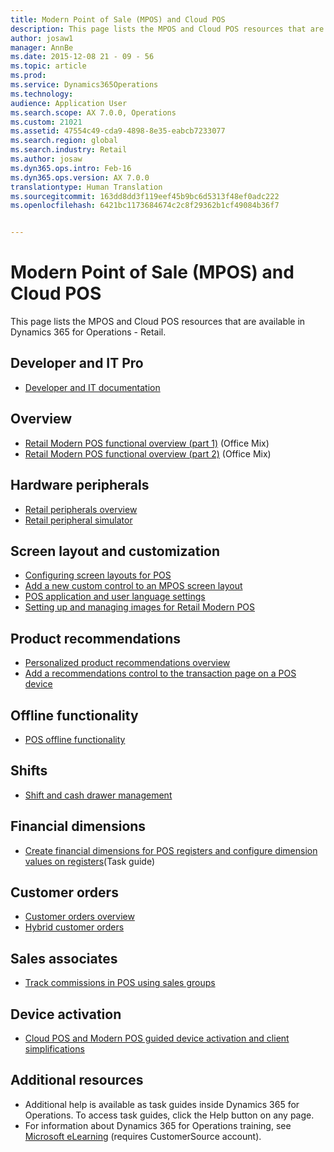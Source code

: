 ```yaml
---
title: Modern Point of Sale (MPOS) and Cloud POS
description: This page lists the MPOS and Cloud POS resources that are available in Dynamics 365 for Operations - Retail.
author: josaw1
manager: AnnBe
ms.date: 2015-12-08 21 - 09 - 56
ms.topic: article
ms.prod: 
ms.service: Dynamics365Operations
ms.technology: 
audience: Application User
ms.search.scope: AX 7.0.0, Operations
ms.custom: 21021
ms.assetid: 47554c49-cda9-4898-8e35-eabcb7233077
ms.search.region: global
ms.search.industry: Retail
ms.author: josaw
ms.dyn365.ops.intro: Feb-16
ms.dyn365.ops.version: AX 7.0.0
translationtype: Human Translation
ms.sourcegitcommit: 163dd8dd3f119eef45b9bc6d5313f48ef0adc222
ms.openlocfilehash: 6421bc1173684674c2c8f29362b1cf49084b36f7


---
```


# <a name="modern-point-of-sale-mpos-and-cloud-pos"></a>Modern Point of Sale (MPOS) and Cloud POS

This page lists the MPOS and Cloud POS resources that are available in Dynamics 365 for Operations - Retail.

<a name="developer-and-it-pro"></a>Developer and IT Pro
--------------------

-   [Developer and IT documentation](dev-retail-home-page.md)

## <a name="overview"></a>Overview
-   [Retail Modern POS functional overview (part 1)](https://mix.office.com/watch/1mhlvuetfyue6) (Office Mix)
-   [Retail Modern POS functional overview (part 2)](https://mix.office.com/watch/ln8lkpiqwrhr) (Office Mix)

## <a name="hardware-peripherals"></a>Hardware peripherals
-   [Retail peripherals overview](http://ax.help.dynamics.com/en/wiki/retail-peripherals-overview/)
-   [Retail peripheral simulator](retail-peripheral-simulator.md)

## <a name="screen-layout-and-customization"></a>Screen layout and customization
-   [Configuring screen layouts for POS](pos-screen-layouts.md)
-   [Add a new custom control to an MPOS screen layout](add-new-custom-control-mpos-screen-layout.md)
-   [POS application and user language settings](pos-application-user-language-settings.md)
-   [Setting up and managing images for Retail Modern POS](set-up-manage-images-retail-mpos.md)

## <a name="product-recommendations"></a>Product recommendations
-   [Personalized product recommendations overview](personalized-product-recommendations.md)
-   [Add a recommendations control to the transaction page on a POS device](add-recommendations-control-pos-screen.md)

## <a name="offline-functionality"></a>Offline functionality
-   [POS offline functionality](pos-offline-functionality.md)

## <a name="shifts"></a>Shifts
-   [Shift and cash drawer management](shift-drawer-management.md)

## <a name="financial-dimensions"></a>Financial dimensions
-   [Create financial dimensions for POS registers and configure dimension values on registers](http://ax.help.dynamics.com/en/wiki/create-financial-dimensions-for-pos-registers-and-configure-dimension-values-on-registers/)(Task guide)

## <a name="customer-orders"></a>Customer orders
-   [Customer orders overview](customer-orders-overview.md)
-   [Hybrid customer orders](hybrid-customer-orders.md)

## <a name="sales-associates"></a>Sales associates
-   [Track commissions in POS using sales groups](pos-sales-groups-track-commissions.md)

## <a name="device-activation"></a>Device activation
-   [Cloud POS and Modern POS guided device activation and client simplifications](http://ax.help.dynamics.com/en/wiki/cloud-pos-and-modern-pos-guided-device-activation-and-client-simplifications/)

## <a name="additional-resources"></a>[]()Additional resources
-   Additional help is available as task guides inside Dynamics 365 for Operations. To access task guides, click the Help button on any page.
-   For information about Dynamics 365 for Operations training, see [Microsoft eLearning](https://mbs2.microsoft.com/members/elearning/dynamicstrainingcert.aspx) (requires CustomerSource account).

 




<!--HONumber=Feb17_HO3-->


